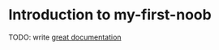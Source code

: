 # Introduction to my-first-noob

TODO: write [great documentation](http://jacobian.org/writing/what-to-write/)

